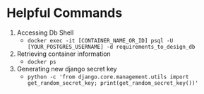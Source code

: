 # Helpful Commands
1. Accessing Db Shell
    * ``docker exec -it [CONTAINER_NAME_OR_ID] psql -U [YOUR_POSTGRES_USERNAME] -d requirements_to_design_db``
2. Retrieving container information
    * ``docker ps``
3. Generating new django secret key
    * ``python -c 'from django.core.management.utils import get_random_secret_key; print(get_random_secret_key())'``